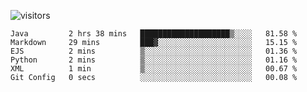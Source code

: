 ![visitors](https://visitor-badge.glitch.me/badge?page_id=superbaba.superbaba&left_color=green&right_color=red)

<!--START_SECTION:waka-->

```text
Java         2 hrs 38 mins   ████████████████████▒░░░░   81.58 %
Markdown     29 mins         ███▓░░░░░░░░░░░░░░░░░░░░░   15.15 %
EJS          2 mins          ▒░░░░░░░░░░░░░░░░░░░░░░░░   01.36 %
Python       2 mins          ▒░░░░░░░░░░░░░░░░░░░░░░░░   01.16 %
XML          1 min           ▒░░░░░░░░░░░░░░░░░░░░░░░░   00.67 %
Git Config   0 secs          ░░░░░░░░░░░░░░░░░░░░░░░░░   00.08 %
```

<!--END_SECTION:waka-->

